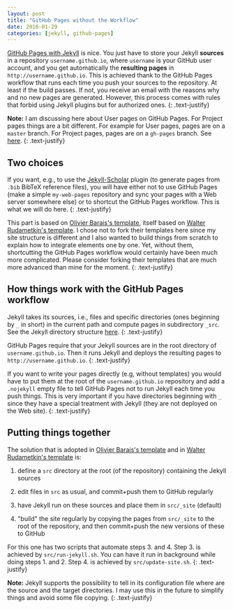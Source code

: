 ```yaml
---
layout: post
title: "GitHub Pages without the Workflow"
date: 2016-01-29
categories: [jekyll, github-pages]
---
```


[GitHub Pages with Jekyll](http://jekyllrb.com/docs/github-pages/) is nice.
You just have to store your Jekyll **sources** in a repository `username.github.io`,
where `username` is your GitHub user account,
and you get automatically the **resulting pages** in `http://username.github.io`.
This is achieved thank to the GitHub Pages workflow that runs each time you push your sources to the repository.
At least if the build passes.
If not, you receive an email with the reasons why and no new pages are generated.
However, this process comes with rules that forbid using Jekyll plugins but for authorized ones.
{: .text-justify}

**Note:** I am discussing here about User pages on GitHub Pages.
For Project pages things are a bit different. For example for User pages, pages are on a `master` branch.
For Project pages, pages are on a `gh-pages` branch.
See [here](https://help.github.com/articles/user-organization-and-project-pages/).
{: .text-justify}

## Two choices

If you want, e.g., to use the [Jekyll-Scholar](https://github.com/inukshuk/jekyll-scholar) plugin
(to generate pages from `.bib` BibTeX reference files),
you will have either not to use GitHub Pages
(make a simple `my-web-pages` repository and sync your pages with a Web server somewhere else)
or to shortcut the GitHub Pages workflow. This is what we will do here.
{: .text-justify}

This part is based on [Olivier Barais's template](https://github.com/barais/barais.github.io),
itself based on [Walter Rudametkin's template](https://github.com/rudametw/rudametw.github.io).
I chose not to fork their templates here since my site structure is different and I also
wanted to build things from scratch to explain how to integrate elements one by one. Yet, without them,
shortcutting the GitHub Pages workflow would certainly have been much more complicated.
Please consider forking their templates that are much more advanced than mine for the moment.
{: .text-justify}

## How things work with the GitHub Pages workflow

Jekyll takes its sources, i.e., files and specific directories (ones beginning by `_` in short) in the current path
and compute pages in subdirectory `_src`. See the Jekyll directory structure [here](http://jekyllrb.com/docs/structure/).
{: .text-justify}

GitHub Pages require that your Jekyll sources are in the root directory of `username.github.io`.
Then it runs Jekyll and deploys the resulting pages to `http://username.github.io`.
{: .text-justify}

If you want to write your pages directly (e.g, without templates) you would have to put them
at the root of the `username.github.io` repository and add a `.nojekyll` empty file to tell GitHub Pages not to
run Jekyll each time you push things. This is very important if you have directories beginning with `_` since
they have a special treatment with Jekyll (they are not deployed on the Web site).
{: .text-justify}

## Putting things together

The solution that is adopted in [Olivier Barais's template](https://github.com/barais/barais.github.io) and
in [Walter Rudametkin's template](https://github.com/rudametw/rudametw.github.io) is:

1. define a `src` directory at the root (of the repository) containing the Jekyll sources

2. edit files in `src` as usual, and commit+push them to GitHub regularly

3. have Jekyll run on these sources and place them in `src/_site` (default)

4. "build" the site regularly by copying the pages from `src/_site` to the root of the repository,
    and then commit+push the new versions of these to GitHub

For this one has two scripts that automate steps 3. and 4.
Step 3. is achieved by `src/run-jekyll.sh`. You can have it run in background while doing steps 1. and 2.
Step 4. is achieved by `src/update-site.sh`.
{: .text-justify}

**Note:** Jekyll supports the possibility to tell in its configuration file
where are the source and the target directories.
I may use this in the future to simplify things and avoid some file copying.
{: .text-justify}

